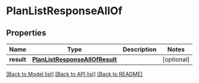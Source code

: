 # PlanListResponseAllOf


## Properties
Name | Type | Description | Notes
------------ | ------------- | ------------- | -------------
**result** | [**PlanListResponseAllOfResult**](PlanListResponseAllOfResult.md) |  | [optional] 

[[Back to Model list]](../README.md#documentation-for-models) [[Back to API list]](../README.md#documentation-for-api-endpoints) [[Back to README]](../README.md)


